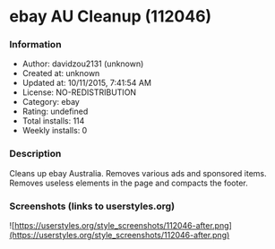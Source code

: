 # ebay AU Cleanup (112046)

### Information
- Author: davidzou2131 (unknown)
- Created at: unknown
- Updated at: 10/11/2015, 7:41:54 AM
- License: NO-REDISTRIBUTION
- Category: ebay
- Rating: undefined
- Total installs: 114
- Weekly installs: 0


### Description
Cleans up ebay Australia. Removes various ads and sponsored items. Removes useless elements in the page and compacts the footer.


### Screenshots (links to userstyles.org)
![https://userstyles.org/style_screenshots/112046-after.png](https://userstyles.org/style_screenshots/112046-after.png)


